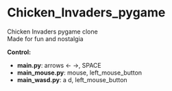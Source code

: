 # Chicken_Invaders_pygame  
Chicken Invaders pygame clone  
Made for fun and nostalgia  

**Control:**  
- **main.py**: arrows ← →, SPACE  
- **main_mouse.py**: mouse, left_mouse_button  
- **main_wasd.py**: a d, left_mouse_button  
